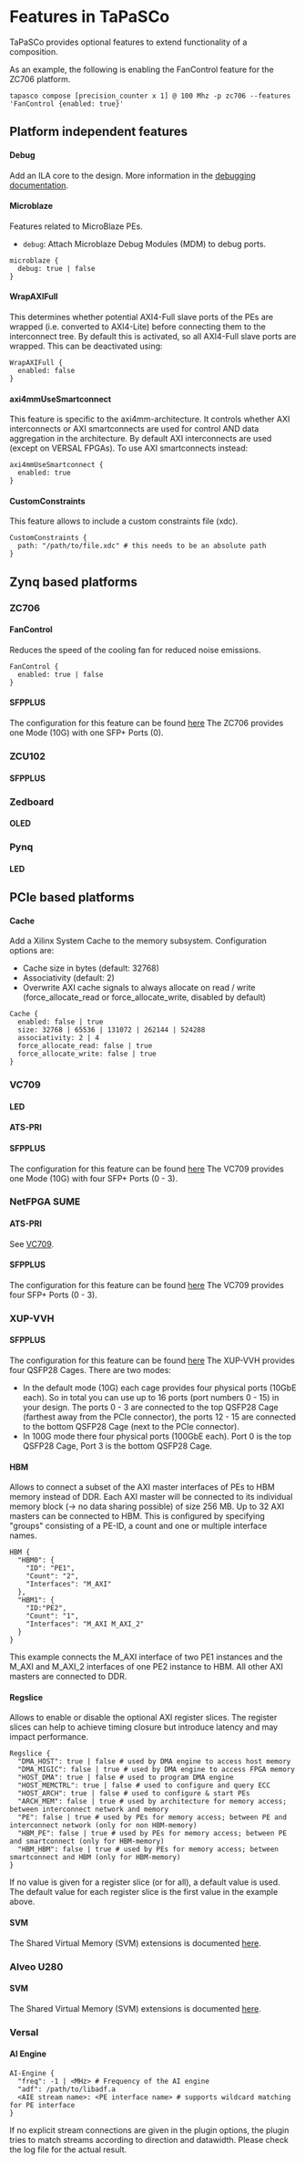 Features in TaPaSCo
===================

TaPaSCo provides optional features to extend functionality of a composition.

As an example, the following is enabling the FanControl feature for the ZC706
platform.

```
tapasco compose [precision_counter x 1] @ 100 Mhz -p zc706 --features 'FanControl {enabled: true}'
```

## Platform independent features

#### Debug
Add an ILA core to the design. More information in the [debugging documentation](debugging.md).

#### Microblaze
Features related to MicroBlaze PEs.

* `debug`: Attach Microblaze Debug Modules (MDM) to debug ports.

```
microblaze {
  debug: true | false
}
```

#### WrapAXIFull
This determines whether potential AXI4-Full slave ports of the PEs are wrapped (i.e. converted to AXI4-Lite) before connecting them to the interconnect tree. By default this is activated, so all AXI4-Full slave ports are wrapped. This can be deactivated using:

```
WrapAXIFull {
  enabled: false
}
```

#### axi4mmUseSmartconnect
This feature is specific to the axi4mm-architecture. It controls whether AXI interconnects or AXI smartconnects are used for control AND data aggregation in the architecture. By default AXI interconnects are used (except on VERSAL FPGAs). To use AXI smartconnects instead:

```
axi4mmUseSmartconnect {
  enabled: true
}
```


#### CustomConstraints
This feature allows to include a custom constraints file (xdc).

```
CustomConstraints {
  path: "/path/to/file.xdc" # this needs to be an absolute path
}
```


## Zynq based platforms

### ZC706

#### FanControl
Reduces the speed of the cooling fan for reduced noise emissions.
```
FanControl {
  enabled: true | false
}
```

#### SFPPLUS
The configuration for this feature can be found [here](sfpplus.md)
The ZC706 provides one Mode (10G) with one SFP+ Ports (0).

### ZCU102

#### SFPPLUS

### Zedboard

#### OLED

### Pynq

#### LED

## PCIe based platforms

#### Cache
Add a Xilinx System Cache to the memory subsystem. Configuration options are:
* Cache size in bytes (default: 32768)
* Associativity (default: 2)
* Overwrite AXI cache signals to always allocate on read / write (force_allocate_read or force_allocate_write, disabled by default)
```
Cache {
  enabled: false | true
  size: 32768 | 65536 | 131072 | 262144 | 524288
  associativity: 2 | 4
  force_allocate_read: false | true
  force_allocate_write: false | true
}
```

### VC709

#### LED

#### ATS-PRI

#### SFPPLUS
The configuration for this feature can be found [here](sfpplus.md)
The VC709 provides one Mode (10G) with four SFP+ Ports (0 - 3).

### NetFPGA SUME

#### ATS-PRI
See [VC709](#VC709).

#### SFPPLUS
The configuration for this feature can be found [here](sfpplus.md)
The VC709 provides four SFP+ Ports (0 - 3).

### XUP-VVH

#### SFPPLUS
The configuration for this feature can be found [here](sfpplus.md)
The XUP-VVH provides four QSFP28 Cages.
There are two modes:
 - In the default mode (10G) each cage provides four physical ports (10GbE each). So in total you can use up to 16 ports (port numbers 0 - 15) in your design. The ports 0 - 3 are connected to the top QSFP28 Cage (farthest away from the PCIe connector), the ports 12 - 15 are connected to the bottom QSFP28 Cage (next to the PCIe connector).
 - In 100G mode there four physical ports (100GbE each). Port 0 is the top QSFP28 Cage, Port 3 is the bottom QSFP28 Cage.

#### HBM
Allows to connect a subset of the AXI master interfaces of PEs to HBM memory instead of DDR. Each AXI master will be connected to its individual memory block (-> no data sharing possible) of size 256 MB. Up to 32 AXI masters can be connected to HBM. This is configured by specifying "groups" consisting of a PE-ID, a count and one or multiple interface names.

```
HBM {
  "HBM0": {
  	"ID": "PE1",
  	"Count": "2",
  	"Interfaces": "M_AXI"
  },
  "HBM1": {
  	"ID:"PE2",
  	"Count": "1",
  	"Interfaces": "M_AXI M_AXI_2"
  }
}
```

This example connects the M_AXI interface of two PE1 instances and the M_AXI and M_AXI_2 interfaces of one PE2 instance to HBM. All other AXI masters are connected to DDR.

#### Regslice
Allows to enable or disable the optional AXI register slices. The register slices can help to achieve timing closure but introduce latency and may impact performance.

```
Regslice {
  "DMA_HOST": true | false # used by DMA engine to access host memory
  "DMA_MIGIC": false | true # used by DMA engine to access FPGA memory
  "HOST_DMA": true | false # used to program DMA engine
  "HOST_MEMCTRL": true | false # used to configure and query ECC
  "HOST_ARCH": true | false # used to configure & start PEs
  "ARCH_MEM": false | true # used by architecture for memory access; between interconnect network and memory
  "PE": false | true # used by PEs for memory access; between PE and interconnect network (only for non HBM-memory)
  "HBM_PE": false | true # used by PEs for memory access; between PE and smartconnect (only for HBM-memory)
  "HBM_HBM": false | true # used by PEs for memory access; between smartconnect and HBM (only for HBM-memory)
}
```
If no value is given for a register slice (or for all), a default value is used. The default value for each register slice is the first value in the example above.

#### SVM

The Shared Virtual Memory (SVM) extensions is documented [here](tapasco-svm.md).

### Alveo U280

#### SVM

The Shared Virtual Memory (SVM) extensions is documented [here](tapasco-svm.md).

### Versal

#### AI Engine

```
AI-Engine {
  "freq": -1 | <MHz> # Frequency of the AI engine
  "adf": /path/to/libadf.a
  <AIE stream name>: <PE interface name> # supports wildcard matching for PE interface
}
```

If no explicit stream connections are given in the plugin options, the plugin tries to match streams according to direction and datawidth. Please check the log file for the actual result.
